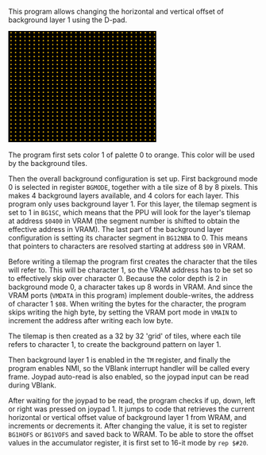 This program allows changing the horizontal and vertical offset of background layer 1 using the D-pad.

![screenshot](screenshot.png?raw=true "screenshot")

The program first sets color 1 of palette 0 to orange. This color will be used by the background tiles.

Then the overall background configuration is set up. First background mode 0 is selected in register `BGMODE`, together with a tile size of 8 by 8 pixels. This makes 4 background layers available, and 4 colors for each layer. This program only uses background layer 1. 
For this layer, the tilemap segment is set to 1 in `BG1SC`, which means that the PPU will look for the layer's tilemap at address `$0400` in VRAM (the segment number is shifted to obtain the effective address in VRAM). The last part of the background layer configuration is setting its character segment in `BG12NBA` to 0. This means that pointers to characters are resolved starting at address `$00` in VRAM.

Before writing a tilemap the program first creates the character that the tiles will refer to. This will be character 1, so the VRAM address has to be set so to effectively skip over character 0. Because the color depth is 2 in background mode 0, a character takes up 8 words in VRAM. And since the VRAM ports (`VMDATA` in this program) implement double-writes, the address of character 1 `$08`.
When writing the bytes for the character, the program skips writing the high byte, by setting the VRAM port mode in `VMAIN` to increment the address after writing each low byte.

The tilemap is then created as a 32 by 32 'grid' of tiles, where each tile refers to character 1, to create the background pattern on layer 1.

Then background layer 1 is enabled in the `TM` register, and finally the program enables NMI, so the VBlank interrupt handler will be called every frame. Joypad auto-read is also enabled, so the joypad input can be read during VBlank.

After waiting for the joypad to be read, the program checks if up, down, left or right was pressed on joypad 1. It jumps to code that retrieves the current horizontal or vertical offset value of background layer 1 from WRAM, and increments or decrements it. After changing the value, it is set to register `BG1HOFS` or `BG1VOFS` and saved back to WRAM. To be able to store the offset values in the accumulator register, it is first set to 16-it mode by `rep $#20`.
